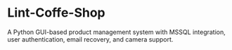 # Lint-Coffe-Shop
A Python GUI-based product management system with MSSQL integration, user authentication, email recovery, and camera support.
